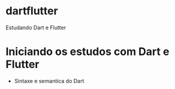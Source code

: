 # dartflutter
Estudando Dart e Flutter

# Iniciando os estudos com Dart e Flutter
- Sintaxe e semantica do Dart

